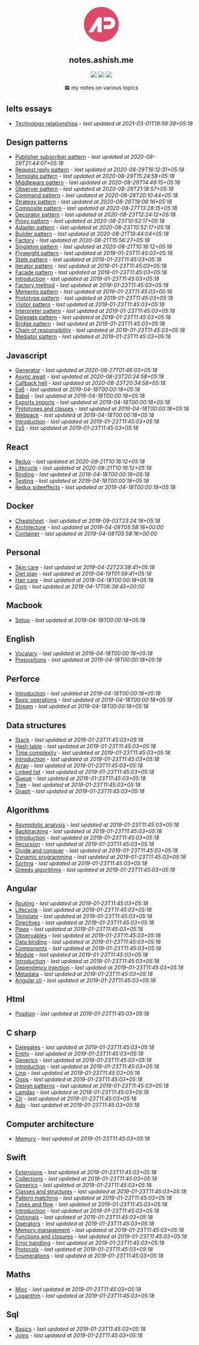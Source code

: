 <p align="center">
  <img src="https://raw.githubusercontent.com/ashishdotme/assets/master/logo.png" alt="drawing" width="100"/>
</p>

<h2 align="center">notes.ashish.me</h2>

<p align="center">
    <a href="https://img.shields.io/website?style=for-the-badge&url=https%3A%2F%2Fnotes.ashish.me"><img src="https://img.shields.io/website?style=for-the-badge&url=https%3A%2F%2Fnotes.ashish.me"></a>
<a href="https://img.shields.io/github/last-commit/ashishdotme/notes?style=for-the-badge"><img src="https://img.shields.io/github/last-commit/ashishdotme/notes?style=for-the-badge"></a>
<a href="https://img.shields.io/github/workflow/status/ashishdotme/notes/Build%20notes.ashish.me/master?style=for-the-badge"><img src="https://img.shields.io/github/workflow/status/ashishdotme/notes/Build%20notes.ashish.me/master?style=for-the-badge"></a>
</p>

<p align="center">📻 my notes on various topics</p>

<!-- index starts -->
## Ielts essays

* [Technology relationships](https://github.com/ashishdotme/notes/blob/master/ielts-essays/technology-relationships.md) - *last updated at 2021-03-01T19:59:39+05:18*

## Design patterns

* [Publisher subscriber pattern](https://github.com/ashishdotme/notes/blob/master/design-patterns/publisher-subscriber-pattern.md) - *last updated at 2020-08-29T21:44:07+05:18*
* [Request reply pattern](https://github.com/ashishdotme/notes/blob/master/design-patterns/request-reply-pattern.md) - *last updated at 2020-08-29T16:12:31+05:18*
* [Template pattern](https://github.com/ashishdotme/notes/blob/master/design-patterns/template-pattern.md) - *last updated at 2020-08-29T15:24:58+05:18*
* [Middleware pattern](https://github.com/ashishdotme/notes/blob/master/design-patterns/middleware-pattern.md) - *last updated at 2020-08-29T14:49:15+05:18*
* [Observer pattern](https://github.com/ashishdotme/notes/blob/master/design-patterns/observer-pattern.md) - *last updated at 2020-08-28T21:18:57+05:18*
* [Command pattern](https://github.com/ashishdotme/notes/blob/master/design-patterns/command-pattern.md) - *last updated at 2020-08-28T20:10:44+05:18*
* [Strategy pattern](https://github.com/ashishdotme/notes/blob/master/design-patterns/strategy-pattern.md) - *last updated at 2020-08-28T19:08:16+05:18*
* [Composite pattern](https://github.com/ashishdotme/notes/blob/master/design-patterns/composite-pattern.md) - *last updated at 2020-08-27T13:28:15+05:18*
* [Decorator pattern](https://github.com/ashishdotme/notes/blob/master/design-patterns/decorator-pattern.md) - *last updated at 2020-08-23T12:24:12+05:18*
* [Proxy pattern](https://github.com/ashishdotme/notes/blob/master/design-patterns/proxy-pattern.md) - *last updated at 2020-08-23T10:52:17+05:18*
* [Adapter pattern](https://github.com/ashishdotme/notes/blob/master/design-patterns/adapter-pattern.md) - *last updated at 2020-08-23T10:52:17+05:18*
* [Builder pattern](https://github.com/ashishdotme/notes/blob/master/design-patterns/builder-pattern.md) - *last updated at 2020-08-21T19:44:04+05:18*
* [Factory](https://github.com/ashishdotme/notes/blob/master/design-patterns/factory.md) - *last updated at 2020-08-21T15:56:27+05:18*
* [Singleton pattern](https://github.com/ashishdotme/notes/blob/master/design-patterns/singleton-pattern.md) - *last updated at 2020-08-21T10:16:12+05:18*
* [Flyweight pattern](https://github.com/ashishdotme/notes/blob/master/design-patterns/flyweight-pattern.md) - *last updated at 2019-01-23T11:45:03+05:18*
* [State pattern](https://github.com/ashishdotme/notes/blob/master/design-patterns/state-pattern.md) - *last updated at 2019-01-23T11:45:03+05:18*
* [Iterator pattern](https://github.com/ashishdotme/notes/blob/master/design-patterns/iterator-pattern.md) - *last updated at 2019-01-23T11:45:03+05:18*
* [Facade pattern](https://github.com/ashishdotme/notes/blob/master/design-patterns/facade-pattern.md) - *last updated at 2019-01-23T11:45:03+05:18*
* [Introduction](https://github.com/ashishdotme/notes/blob/master/design-patterns/introduction.md) - *last updated at 2019-01-23T11:45:03+05:18*
* [Factory method](https://github.com/ashishdotme/notes/blob/master/design-patterns/factory-method.md) - *last updated at 2019-01-23T11:45:03+05:18*
* [Memento pattern](https://github.com/ashishdotme/notes/blob/master/design-patterns/memento-pattern.md) - *last updated at 2019-01-23T11:45:03+05:18*
* [Prototype pattern](https://github.com/ashishdotme/notes/blob/master/design-patterns/prototype-pattern.md) - *last updated at 2019-01-23T11:45:03+05:18*
* [Visitor pattern](https://github.com/ashishdotme/notes/blob/master/design-patterns/visitor-pattern.md) - *last updated at 2019-01-23T11:45:03+05:18*
* [Interpreter pattern](https://github.com/ashishdotme/notes/blob/master/design-patterns/interpreter-pattern.md) - *last updated at 2019-01-23T11:45:03+05:18*
* [Delegate pattern](https://github.com/ashishdotme/notes/blob/master/design-patterns/delegate-pattern.md) - *last updated at 2019-01-23T11:45:03+05:18*
* [Bridge pattern](https://github.com/ashishdotme/notes/blob/master/design-patterns/bridge-pattern.md) - *last updated at 2019-01-23T11:45:03+05:18*
* [Chain of responsibility](https://github.com/ashishdotme/notes/blob/master/design-patterns/chain-of-responsibility.md) - *last updated at 2019-01-23T11:45:03+05:18*
* [Mediator pattern](https://github.com/ashishdotme/notes/blob/master/design-patterns/mediator-pattern.md) - *last updated at 2019-01-23T11:45:03+05:18*

## Javascript

* [Generator](https://github.com/ashishdotme/notes/blob/master/javascript/generator.md) - *last updated at 2020-08-27T01:46:03+05:18*
* [Async await](https://github.com/ashishdotme/notes/blob/master/javascript/async-await.md) - *last updated at 2020-08-23T20:34:58+05:18*
* [Callback hell](https://github.com/ashishdotme/notes/blob/master/javascript/callback-hell.md) - *last updated at 2020-08-23T20:34:58+05:18*
* [Es6](https://github.com/ashishdotme/notes/blob/master/javascript/es6.md) - *last updated at 2019-04-18T00:00:18+05:18*
* [Babel](https://github.com/ashishdotme/notes/blob/master/javascript/babel.md) - *last updated at 2019-04-18T00:00:18+05:18*
* [Exports imports](https://github.com/ashishdotme/notes/blob/master/javascript/exports-imports.md) - *last updated at 2019-04-18T00:00:18+05:18*
* [Prototypes and classes](https://github.com/ashishdotme/notes/blob/master/javascript/prototypes-and-classes.md) - *last updated at 2019-04-18T00:00:18+05:18*
* [Webpack](https://github.com/ashishdotme/notes/blob/master/javascript/webpack.md) - *last updated at 2019-04-18T00:00:18+05:18*
* [Introduction](https://github.com/ashishdotme/notes/blob/master/javascript/introduction.md) - *last updated at 2019-01-23T11:45:03+05:18*
* [Es5](https://github.com/ashishdotme/notes/blob/master/javascript/es5.md) - *last updated at 2019-01-23T11:45:03+05:18*

## React

* [Redux](https://github.com/ashishdotme/notes/blob/master/react/redux.md) - *last updated at 2020-08-21T10:16:12+05:18*
* [Lifecycle](https://github.com/ashishdotme/notes/blob/master/react/lifecycle.md) - *last updated at 2020-08-21T10:16:12+05:18*
* [Binding](https://github.com/ashishdotme/notes/blob/master/react/binding.md) - *last updated at 2019-04-18T00:00:18+05:18*
* [Testing](https://github.com/ashishdotme/notes/blob/master/react/testing.md) - *last updated at 2019-04-18T00:00:18+05:18*
* [Redux sideeffects](https://github.com/ashishdotme/notes/blob/master/react/redux-sideeffects.md) - *last updated at 2019-04-18T00:00:18+05:18*

## Docker

* [Cheatsheet](https://github.com/ashishdotme/notes/blob/master/docker/cheatsheet.md) - *last updated at 2019-09-03T23:24:16+05:18*
* [Architecture](https://github.com/ashishdotme/notes/blob/master/docker/architecture.md) - *last updated at 2019-04-08T05:58:16+00:00*
* [Container](https://github.com/ashishdotme/notes/blob/master/docker/container.md) - *last updated at 2019-04-08T05:58:16+00:00*

## Personal

* [Skin care](https://github.com/ashishdotme/notes/blob/master/personal/skin-care.md) - *last updated at 2019-04-22T23:38:41+05:18*
* [Diet plan](https://github.com/ashishdotme/notes/blob/master/personal/diet-plan.md) - *last updated at 2019-04-19T01:59:41+05:18*
* [Hair care](https://github.com/ashishdotme/notes/blob/master/personal/hair-care.md) - *last updated at 2019-04-18T00:00:18+05:18*
* [Gym](https://github.com/ashishdotme/notes/blob/master/personal/gym.md) - *last updated at 2019-04-17T06:39:45+00:00*

## Macbook

* [Setup](https://github.com/ashishdotme/notes/blob/master/macbook/setup.md) - *last updated at 2019-04-18T00:00:18+05:18*

## English

* [Vocalary](https://github.com/ashishdotme/notes/blob/master/english/vocalary.md) - *last updated at 2019-04-18T00:00:18+05:18*
* [Prepositions](https://github.com/ashishdotme/notes/blob/master/english/prepositions.md) - *last updated at 2019-04-18T00:00:18+05:18*

## Perforce

* [Introduction](https://github.com/ashishdotme/notes/blob/master/perforce/introduction.md) - *last updated at 2019-04-18T00:00:18+05:18*
* [Basic operations](https://github.com/ashishdotme/notes/blob/master/perforce/basic-operations.md) - *last updated at 2019-04-18T00:00:18+05:18*
* [Stream](https://github.com/ashishdotme/notes/blob/master/perforce/stream.md) - *last updated at 2019-04-18T00:00:18+05:18*

## Data structures

* [Stack](https://github.com/ashishdotme/notes/blob/master/data-structures/stack.md) - *last updated at 2019-01-23T11:45:03+05:18*
* [Hash table](https://github.com/ashishdotme/notes/blob/master/data-structures/hash-table.md) - *last updated at 2019-01-23T11:45:03+05:18*
* [Time complexity](https://github.com/ashishdotme/notes/blob/master/data-structures/time-complexity.md) - *last updated at 2019-01-23T11:45:03+05:18*
* [Introduction](https://github.com/ashishdotme/notes/blob/master/data-structures/introduction.md) - *last updated at 2019-01-23T11:45:03+05:18*
* [Array](https://github.com/ashishdotme/notes/blob/master/data-structures/array.md) - *last updated at 2019-01-23T11:45:03+05:18*
* [Linked list](https://github.com/ashishdotme/notes/blob/master/data-structures/linked-list.md) - *last updated at 2019-01-23T11:45:03+05:18*
* [Queue](https://github.com/ashishdotme/notes/blob/master/data-structures/queue.md) - *last updated at 2019-01-23T11:45:03+05:18*
* [Tree](https://github.com/ashishdotme/notes/blob/master/data-structures/tree.md) - *last updated at 2019-01-23T11:45:03+05:18*
* [Graph](https://github.com/ashishdotme/notes/blob/master/data-structures/graph.md) - *last updated at 2019-01-23T11:45:03+05:18*

## Algorithms

* [Asymptotic analysis](https://github.com/ashishdotme/notes/blob/master/algorithms/asymptotic-analysis.md) - *last updated at 2019-01-23T11:45:03+05:18*
* [Backtracking](https://github.com/ashishdotme/notes/blob/master/algorithms/backtracking.md) - *last updated at 2019-01-23T11:45:03+05:18*
* [Introduction](https://github.com/ashishdotme/notes/blob/master/algorithms/introduction.md) - *last updated at 2019-01-23T11:45:03+05:18*
* [Recursion](https://github.com/ashishdotme/notes/blob/master/algorithms/recursion.md) - *last updated at 2019-01-23T11:45:03+05:18*
* [Divide and conquer](https://github.com/ashishdotme/notes/blob/master/algorithms/divide-and-conquer.md) - *last updated at 2019-01-23T11:45:03+05:18*
* [Dynamic programming](https://github.com/ashishdotme/notes/blob/master/algorithms/dynamic-programming.md) - *last updated at 2019-01-23T11:45:03+05:18*
* [Sorting](https://github.com/ashishdotme/notes/blob/master/algorithms/sorting.md) - *last updated at 2019-01-23T11:45:03+05:18*
* [Greedy algorithms](https://github.com/ashishdotme/notes/blob/master/algorithms/greedy-algorithms.md) - *last updated at 2019-01-23T11:45:03+05:18*

## Angular

* [Routing](https://github.com/ashishdotme/notes/blob/master/angular/routing.md) - *last updated at 2019-01-23T11:45:03+05:18*
* [Lifecycle](https://github.com/ashishdotme/notes/blob/master/angular/lifecycle.md) - *last updated at 2019-01-23T11:45:03+05:18*
* [Template](https://github.com/ashishdotme/notes/blob/master/angular/template.md) - *last updated at 2019-01-23T11:45:03+05:18*
* [Directives](https://github.com/ashishdotme/notes/blob/master/angular/directives.md) - *last updated at 2019-01-23T11:45:03+05:18*
* [Pipes](https://github.com/ashishdotme/notes/blob/master/angular/pipes.md) - *last updated at 2019-01-23T11:45:03+05:18*
* [Observables](https://github.com/ashishdotme/notes/blob/master/angular/observables.md) - *last updated at 2019-01-23T11:45:03+05:18*
* [Data binding](https://github.com/ashishdotme/notes/blob/master/angular/data-binding.md) - *last updated at 2019-01-23T11:45:03+05:18*
* [Components](https://github.com/ashishdotme/notes/blob/master/angular/components.md) - *last updated at 2019-01-23T11:45:03+05:18*
* [Module](https://github.com/ashishdotme/notes/blob/master/angular/module.md) - *last updated at 2019-01-23T11:45:03+05:18*
* [Introduction](https://github.com/ashishdotme/notes/blob/master/angular/introduction.md) - *last updated at 2019-01-23T11:45:03+05:18*
* [Dependency injection](https://github.com/ashishdotme/notes/blob/master/angular/dependency-injection.md) - *last updated at 2019-01-23T11:45:03+05:18*
* [Metadata](https://github.com/ashishdotme/notes/blob/master/angular/metadata.md) - *last updated at 2019-01-23T11:45:03+05:18*
* [Angular cli](https://github.com/ashishdotme/notes/blob/master/angular/angular-cli.md) - *last updated at 2019-01-23T11:45:03+05:18*

## Html

* [Position](https://github.com/ashishdotme/notes/blob/master/html/position.md) - *last updated at 2019-01-23T11:45:03+05:18*

## C sharp

* [Delegates](https://github.com/ashishdotme/notes/blob/master/c-sharp/delegates.md) - *last updated at 2019-01-23T11:45:03+05:18*
* [Entity](https://github.com/ashishdotme/notes/blob/master/c-sharp/entity.md) - *last updated at 2019-01-23T11:45:03+05:18*
* [Generics](https://github.com/ashishdotme/notes/blob/master/c-sharp/generics.md) - *last updated at 2019-01-23T11:45:03+05:18*
* [Introduction](https://github.com/ashishdotme/notes/blob/master/c-sharp/introduction.md) - *last updated at 2019-01-23T11:45:03+05:18*
* [Linq](https://github.com/ashishdotme/notes/blob/master/c-sharp/linq.md) - *last updated at 2019-01-23T11:45:03+05:18*
* [Oops](https://github.com/ashishdotme/notes/blob/master/c-sharp/oops.md) - *last updated at 2019-01-23T11:45:03+05:18*
* [Design patterns](https://github.com/ashishdotme/notes/blob/master/c-sharp/design-patterns.md) - *last updated at 2019-01-23T11:45:03+05:18*
* [Lamdas](https://github.com/ashishdotme/notes/blob/master/c-sharp/lamdas.md) - *last updated at 2019-01-23T11:45:03+05:18*
* [Clr](https://github.com/ashishdotme/notes/blob/master/c-sharp/CLR.md) - *last updated at 2019-01-23T11:45:03+05:18*
* [Ado](https://github.com/ashishdotme/notes/blob/master/c-sharp/ado.md) - *last updated at 2019-01-23T11:45:03+05:18*

## Computer architecture

* [Memory](https://github.com/ashishdotme/notes/blob/master/computer-architecture/memory.md) - *last updated at 2019-01-23T11:45:03+05:18*

## Swift

* [Extensions](https://github.com/ashishdotme/notes/blob/master/swift/extensions.md) - *last updated at 2019-01-23T11:45:03+05:18*
* [Collections](https://github.com/ashishdotme/notes/blob/master/swift/collections.md) - *last updated at 2019-01-23T11:45:03+05:18*
* [Generics](https://github.com/ashishdotme/notes/blob/master/swift/generics.md) - *last updated at 2019-01-23T11:45:03+05:18*
* [Classes and structures](https://github.com/ashishdotme/notes/blob/master/swift/classes-and-structures.md) - *last updated at 2019-01-23T11:45:03+05:18*
* [Pattern matching](https://github.com/ashishdotme/notes/blob/master/swift/pattern-matching.md) - *last updated at 2019-01-23T11:45:03+05:18*
* [Types and flow](https://github.com/ashishdotme/notes/blob/master/swift/types-and-flow.md) - *last updated at 2019-01-23T11:45:03+05:18*
* [Introduction](https://github.com/ashishdotme/notes/blob/master/swift/introduction.md) - *last updated at 2019-01-23T11:45:03+05:18*
* [Optionals](https://github.com/ashishdotme/notes/blob/master/swift/optionals.md) - *last updated at 2019-01-23T11:45:03+05:18*
* [Operators](https://github.com/ashishdotme/notes/blob/master/swift/operators.md) - *last updated at 2019-01-23T11:45:03+05:18*
* [Memory management](https://github.com/ashishdotme/notes/blob/master/swift/memory-management.md) - *last updated at 2019-01-23T11:45:03+05:18*
* [Functions and closures](https://github.com/ashishdotme/notes/blob/master/swift/functions-and-closures.md) - *last updated at 2019-01-23T11:45:03+05:18*
* [Error handling](https://github.com/ashishdotme/notes/blob/master/swift/error-handling.md) - *last updated at 2019-01-23T11:45:03+05:18*
* [Protocols](https://github.com/ashishdotme/notes/blob/master/swift/protocols.md) - *last updated at 2019-01-23T11:45:03+05:18*
* [Enumerations](https://github.com/ashishdotme/notes/blob/master/swift/enumerations.md) - *last updated at 2019-01-23T11:45:03+05:18*

## Maths

* [Misc](https://github.com/ashishdotme/notes/blob/master/maths/misc.md) - *last updated at 2019-01-23T11:45:03+05:18*
* [Logarithm](https://github.com/ashishdotme/notes/blob/master/maths/logarithm.md) - *last updated at 2019-01-23T11:45:03+05:18*

## Sql

* [Basics](https://github.com/ashishdotme/notes/blob/master/sql/basics.md) - *last updated at 2019-01-23T11:45:03+05:18*
* [Joins](https://github.com/ashishdotme/notes/blob/master/sql/joins.md) - *last updated at 2019-01-23T11:45:03+05:18*
<!-- index ends -->
